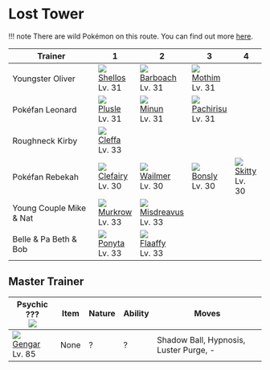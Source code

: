 # Lost Tower

!!! note
    There are wild Pokémon on this route. You can find out more [here](../../wild_pokemon/lost_tower/).


Trainer                 | 1                                | 2                                  | 3                                 | 4
---                     | ---                              | ---                                | ---                               | ---
Youngster Oliver        | ![][422]<br>[Shellos]<br>Lv. 31  | ![][339]<br>[Barboach]<br>Lv. 31   | ![][414]<br>[Mothim]<br>Lv. 31    | &nbsp;
Pokéfan Leonard         | ![][311]<br>[Plusle]<br>Lv. 31   | ![][312]<br>[Minun]<br>Lv. 31      | ![][417]<br>[Pachirisu]<br>Lv. 31 | &nbsp;
Roughneck Kirby         | ![][173]<br>[Cleffa]<br>Lv. 33   | &nbsp;                             | &nbsp;                            | &nbsp;
Pokéfan Rebekah         | ![][035]<br>[Clefairy]<br>Lv. 30 | ![][320]<br>[Wailmer]<br>Lv. 30    | ![][438]<br>[Bonsly]<br>Lv. 30    | ![][300]<br>[Skitty]<br>Lv. 30
Young Couple Mike & Nat | ![][198]<br>[Murkrow]<br>Lv. 33  | ![][200]<br>[Misdreavus]<br>Lv. 33 | &nbsp;                            | &nbsp;
Belle & Pa Beth & Bob   | ![][077]<br>[Ponyta]<br>Lv. 33   | ![][180]<br>[Flaaffy]<br>Lv. 33    | &nbsp;                            | &nbsp;

## Master Trainer

Psychic ???<br>![][psychic_m]  | Item | Nature | Ability | Moves
---                            | ---  | ---    | ---     | ---
![][094]<br>[Gengar]<br>Lv. 85 | None | ?      | ?       | Shadow Ball, Hypnosis, Luster Purge, -

[Clefairy]: ../../pokemon_changes/035/
[Ponyta]: ../../pokemon_changes/077/
[Gengar]: ../../pokemon_changes/094/
[Cleffa]: ../../pokemon_changes/173/
[Flaaffy]: ../../pokemon_changes/180/
[Murkrow]: ../../pokemon_changes/198/
[Misdreavus]: ../../pokemon_changes/200/
[Skitty]: ../../pokemon_changes/300/
[Plusle]: ../../pokemon_changes/311/
[Minun]: ../../pokemon_changes/312/
[Wailmer]: ../../pokemon_changes/320/
[Barboach]: ../../pokemon_changes/339/
[Mothim]: ../../pokemon_changes/414/
[Pachirisu]: ../../pokemon_changes/417/
[Shellos]: ../../pokemon_changes/422/
[Bonsly]: ../../pokemon_changes/438/
[035]: ../img/pokemon/035.png
[077]: ../img/pokemon/077.png
[094]: ../img/pokemon/094.png
[173]: ../img/pokemon/173.png
[180]: ../img/pokemon/180.png
[198]: ../img/pokemon/198.png
[200]: ../img/pokemon/200.png
[300]: ../img/pokemon/300.png
[311]: ../img/pokemon/311.png
[312]: ../img/pokemon/312.png
[320]: ../img/pokemon/320.png
[339]: ../img/pokemon/339.png
[414]: ../img/pokemon/414.png
[417]: ../img/pokemon/417.png
[422]: ../img/pokemon/422.png
[438]: ../img/pokemon/438.png
[psychic_m]: ../img/trainer/psychic_m.png
